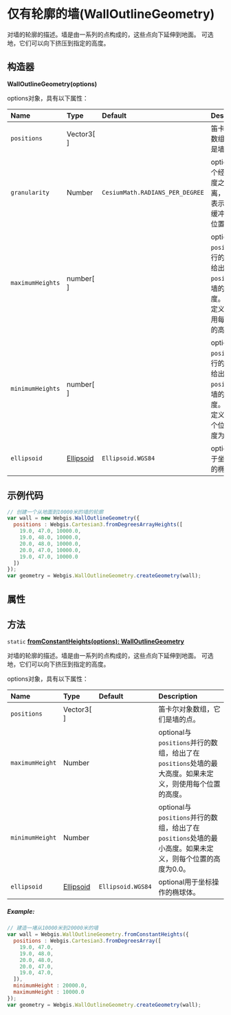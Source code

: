 # 仅有轮廓的墙(WallOutlineGeometry)

对墙的轮廓的描述。墙是由一系列的点构成的，这些点向下延伸到地面。 可选地，它们可以向下挤压到指定的高度。

## 构造器

**WallOutlineGeometry(options)**

options对象，具有以下属性：

| Name             | Type                                                         | Default                         | Description                                                  |
| :--------------- | :----------------------------------------------------------- | :------------------------------ | :----------------------------------------------------------- |
| `positions`      | Vector3[ ]                                                   |                                 | 笛卡尔对象数组，它们是墙的点。                               |
| `granularity`    | Number                                                       | `CesiumMath.RADIANS_PER_DEGREE` | optional每个经度和纬度之间的距离，以弧度表示。确定缓冲区中的位置数。 |
| `maximumHeights` | number[ ]                                                    |                                 | optional与`positions`并行的数组，给出了在`positions`处墙的最大高度。如果未定义，则使用每个位置的高度。 |
| `minimumHeights` | number[ ]                                                    |                                 | optional与`positions`并行的数组，给出了在`positions`处墙的最小高度。如果未定义，则每个位置的高度为0.0。 |
| `ellipsoid`      | [Ellipsoid](https://www.vvpstk.com/public/Cesium/Documentation/Ellipsoid.html) | `Ellipsoid.WGS84`               | optional用于坐标操作的椭球体。                               |

## 示例代码

```javascript
// 创建一个从地面到10000米的墙的轮廓
var wall = new Webgis.WallOutlineGeometry({
  positions : Webgis.Cartesian3.fromDegreesArrayHeights([
    19.0, 47.0, 10000.0,
    19.0, 48.0, 10000.0,
    20.0, 48.0, 10000.0,
    20.0, 47.0, 10000.0,
    19.0, 47.0, 10000.0
  ])
});
var geometry = Webgis.WallOutlineGeometry.createGeometry(wall);
```

## 属性

## 方法

`static` **[fromConstantHeights(options): WallOutlineGeometry]()**

对墙的轮廓的描述。墙是由一系列的点构成的，这些点向下延伸到地面。 可选地，它们可以向下挤压到指定的高度。

options对象，具有以下属性：

| Name            | Type                                                         | Default           | Description                                                  |
| :-------------- | :----------------------------------------------------------- | :---------------- | :----------------------------------------------------------- |
| `positions`     | Vector3[ ]                                                   |                   | 笛卡尔对象数组，它们是墙的点。                               |
| `maximumHeight` | Number                                                       |                   | optional与`positions`并行的数组，给出了在`positions`处墙的最大高度。如果未定义，则使用每个位置的高度。 |
| `minimumHeight` | Number                                                       |                   | optional与`positions`并行的数组，给出了在`positions`处墙的最小高度。如果未定义，则每个位置的高度为0.0。 |
| `ellipsoid`     | [Ellipsoid](https://www.vvpstk.com/public/Cesium/Documentation/Ellipsoid.html) | `Ellipsoid.WGS84` | optional用于坐标操作的椭球体。                               |

##### Example:

```javascript
// 建造一堵从10000米到20000米的墙
var wall = Webgis.WallOutlineGeometry.fromConstantHeights({
  positions : Webgis.Cartesian3.fromDegreesArray([
    19.0, 47.0,
    19.0, 48.0,
    20.0, 48.0,
    20.0, 47.0,
    19.0, 47.0,
  ]),
  minimumHeight : 20000.0,
  maximumHeight : 10000.0
});
var geometry = Webgis.WallOutlineGeometry.createGeometry(wall);
```